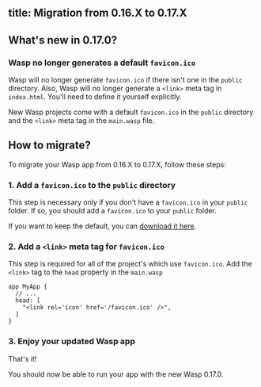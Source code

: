 ## title: Migration from 0.16.X to 0.17.X

## What's new in 0.17.0?

### Wasp no longer generates a default `favicon.ico` 

Wasp will no longer generate `favicon.ico` if there isn't one in the `public` directory.
Also, Wasp will no longer generate a `<link>` meta tag in `index.html`. You'll need to define it yourself explicitly. 

New Wasp projects come with a default `favicon.ico` in the `public` directory and the `<link>` meta tag in the `main.wasp` file.

## How to migrate?

To migrate your Wasp app from 0.16.X to 0.17.X, follow these steps:

### 1. Add a `favicon.ico` to the `public` directory

This step is necessary only if you don't have a `favicon.ico` in your `public` folder.
If so, you should add a `favicon.ico` to your `public` folder. 

If you want to keep the default, you can [download it here](https://github.com/wasp-lang/wasp/tree/main/waspc/data/Cli/templates/skeleton/public/favicon.ico).

### 2. Add a `<link>` meta tag for `favicon.ico`

This step is required for all of the project's which use `favicon.ico`.
Add the `<link>` tag to the `head` property in the `main.wasp`

```wasp title="main.wasp
app MyApp {
  // ...
  head: [
    "<link rel='icon' href='/favicon.ico' />",
  ]
}
```

### 3. Enjoy your updated Wasp app

That's it!

You should now be able to run your app with the new Wasp 0.17.0.

